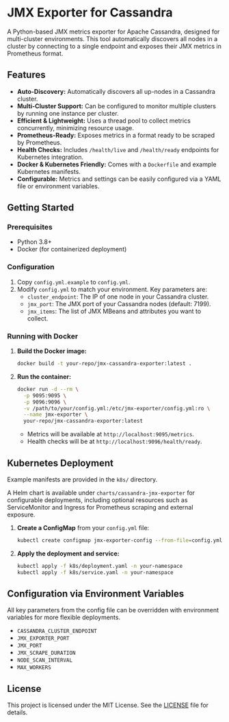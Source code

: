 # JMX Exporter for Cassandra

A Python-based JMX metrics exporter for Apache Cassandra, designed for multi-cluster environments. This tool automatically discovers all nodes in a cluster by connecting to a single endpoint and exposes their JMX metrics in Prometheus format.

## Features

-   **Auto-Discovery:** Automatically discovers all up-nodes in a Cassandra cluster.
-   **Multi-Cluster Support:** Can be configured to monitor multiple clusters by running one instance per cluster.
-   **Efficient & Lightweight:** Uses a thread pool to collect metrics concurrently, minimizing resource usage.
-   **Prometheus-Ready:** Exposes metrics in a format ready to be scraped by Prometheus.
-   **Health Checks:** Includes `/health/live` and `/health/ready` endpoints for Kubernetes integration.
-   **Docker & Kubernetes Friendly:** Comes with a `Dockerfile` and example Kubernetes manifests.
-   **Configurable:** Metrics and settings can be easily configured via a YAML file or environment variables.

## Getting Started

### Prerequisites

-   Python 3.8+
-   Docker (for containerized deployment)

### Configuration

1.  Copy `config.yml.example` to `config.yml`.
2.  Modify `config.yml` to match your environment. Key parameters are:
    -   `cluster_endpoint`: The IP of one node in your Cassandra cluster.
    -   `jmx_port`: The JMX port of your Cassandra nodes (default: 7199).
    -   `jmx_items`: The list of JMX MBeans and attributes you want to collect.

### Running with Docker

1.  **Build the Docker image:**
    ```sh
    docker build -t your-repo/jmx-cassandra-exporter:latest .
    ```

2.  **Run the container:**
    ```sh
    docker run -d --rm \
      -p 9095:9095 \
      -p 9096:9096 \
      -v /path/to/your/config.yml:/etc/jmx-exporter/config.yml:ro \
      --name jmx-exporter \
      your-repo/jmx-cassandra-exporter:latest
    ```
    -   Metrics will be available at `http://localhost:9095/metrics`.
    -   Health checks will be at `http://localhost:9096/health/ready`.

## Kubernetes Deployment

Example manifests are provided in the `k8s/` directory.

A Helm chart is available under `charts/cassandra-jmx-exporter` for configurable deployments, including optional resources such as ServiceMonitor and Ingress for Prometheus scraping and external exposure.

1.  **Create a ConfigMap** from your `config.yml` file:
    ```sh
    kubectl create configmap jmx-exporter-config --from-file=config.yml -n your-namespace
    ```
2.  **Apply the deployment and service:**
    ```sh
    kubectl apply -f k8s/deployment.yaml -n your-namespace
    kubectl apply -f k8s/service.yaml -n your-namespace
    ```

## Configuration via Environment Variables

All key parameters from the config file can be overridden with environment variables for more flexible deployments.
- `CASSANDRA_CLUSTER_ENDPOINT`
- `JMX_EXPORTER_PORT`
- `JMX_PORT`
- `JMX_SCRAPE_DURATION`
- `NODE_SCAN_INTERVAL`
- `MAX_WORKERS`

## License

This project is licensed under the MIT License. See the [LICENSE](LICENSE) file for details.
